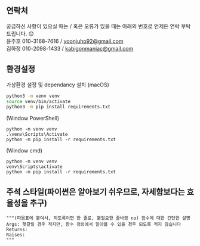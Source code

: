 ## 연락처
궁금하신 사항이 있으실 때는 / 혹은 오류가 있을 때는 아래의 번호로 언제든 연락 부탁드립니다. :blush:  
윤주호 010-3168-7616 / yoonjuho92@gmail.com  
김하정 010-2098-1433 / kabigonmaniac@gmail.com

## 환경설정
가상환경 설정 및 dependancy 설치 
(macOS)  
```bash
python3 -m venv venv
source venv/bin/activate
python3 -m pip install requirements.txt
```

(Window PowerShell)  
```
python -m venv venv
.\venv\Scripts\Activate
python -m pip install -r requirements.txt
```

(Window cmd)  
```
python -m venv venv
venv\Scripts\activate
python -m pip install -r requirements.txt
```

## 주석 스타일(파이썬은 알아보기 쉬우므로, 자세함보다는 효율성을 추구)
    """(따옴표에 붙여서, 되도록이면 한 줄로, 불필요한 줄바꿈 no) 함수에 대한 간단한 설명
    Args: 헷갈릴 경우 적지만, 함수 정의에서 알아볼 수 있을 경우 되도록 적지 않습니다
    Returns:
    Raises:
    """
